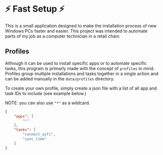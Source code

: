 # ⚡ Fast Setup ⚡
This is a small application designed to make the installation process of new Windows PCs faster and easier. 
This project was intended to automate parts of my job as a computer technician in a retail chain.

## Profiles
Although it can be used to install specific apps or to automate specific tasks, this program is primarly made with the concept of `profiles` in mind.
Profiles group multiple installations and tasks together in a single action and can be added manually in the `data/profiles` directory.

To create your own profile, simply create a json file with a list of all app and task IDs to include (see example below.)

NOTE: you can also use `"*"` as a wildcard.

```json
{
    "apps": [
        "*"
    ],
    "tasks": [
        "connect_wifi",
        "sync_time"
    ]
}
```
